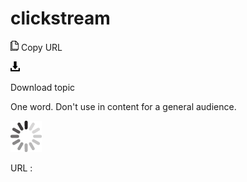# clickstream

![Copy URL](media/clickstream/Copy.png)
Copy URL

![Download](media/clickstream/Download.png)

Download topic

One word. Don't use in content for a general audience. 

![In progress](media/clickstream/activity-large.gif)

URL :
